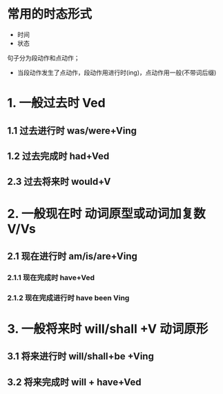 # 常用的时态形式
- 时间
- 状态

句子分为段动作和点动作；
- 当段动作发生了点动作，段动作用进行时(ing)，点动作用一般(不带词后缀)



# 1. 一般过去时 Ved
## 1.1 过去进行时 was/were+Ving
## 1.2 过去完成时 had+Ved
## 2.3 过去将来时 would+V



# 2. 一般现在时 动词原型或动词加复数V/Vs
## 2.1 现在进行时 am/is/are+Ving
### 2.1.1 现在完成时 have+Ved
### 2.1.2 现在完成进行时 have been Ving

# 3. 一般将来时 will/shall +V 动词原形
## 3.1 将来进行时 will/shall+be +Ving
## 3.2 将来完成时 will + have+Ved